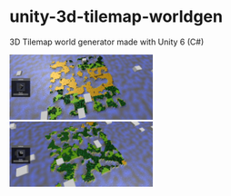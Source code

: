 # unity-3d-tilemap-worldgen
3D Tilemap world generator made with Unity 6 (C#)

<img src="Screenshot1.png" width="50%" height="50%">
<img src="Screenshot2.png" width="50%" height="50%">

